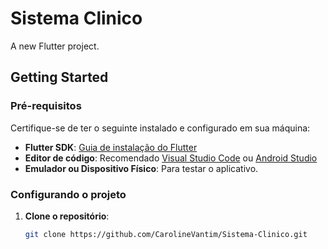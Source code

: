 # Sistema Clinico

A new Flutter project.

## Getting Started

### Pré-requisitos

Certifique-se de ter o seguinte instalado e configurado em sua máquina:
- **Flutter SDK**: [Guia de instalação do Flutter](https://docs.flutter.dev/get-started/install)
- **Editor de código**: Recomendado [Visual Studio Code](https://code.visualstudio.com/) ou [Android Studio](https://developer.android.com/studio)
- **Emulador ou Dispositivo Físico**: Para testar o aplicativo.

### Configurando o projeto

1. **Clone o repositório**:
   ```bash
   git clone https://github.com/CarolineVantim/Sistema-Clinico.git
